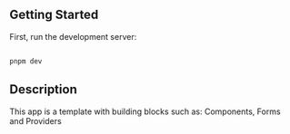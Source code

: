 ## Getting Started

First, run the development server:

```bash

pnpm dev

```

## Description

This app is a template with building blocks such as: Components, Forms and Providers
